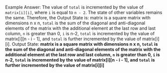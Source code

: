 Example Answer:
The value of `total` is incremented by the value of `matrix[i][i]`, where `i` is equal to `n - 2`. The state of other variables remains the same. Therefore, the Output State is: matrix is a square matrix with dimensions n x n, `total` is the sum of the diagonal and anti-diagonal elements of the matrix with the additional element at the last row and last column, `n` is greater than 0, `i` is n-2, `total` is incremented by the value of matrix[i][n - i - 1], and `total` is further incremented by the value of matrix[i][i].
Output State: **matrix is a square matrix with dimensions n x n, `total` is the sum of the diagonal and anti-diagonal elements of the matrix with the additional element at the last row and last column, `n` is greater than 0, `i` is n-2, `total` is incremented by the value of matrix[i][n - i - 1], and `total` is further incremented by the value of matrix[i][i]**